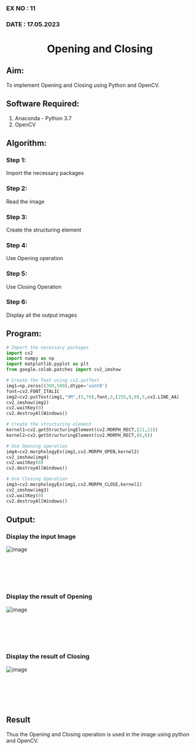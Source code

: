 ### EX NO : 11
### DATE  : 17.05.2023
# <p align="center">Opening and Closing</p>

## Aim:
To implement Opening and Closing using Python and OpenCV.

## Software Required:
1. Anaconda - Python 3.7
2. OpenCV
## Algorithm:
### Step 1:
Import the necessary packages
### Step 2:
Read the image
### Step 3:
Create the structuring element
### Step 4:
Use Opening operation
### Step 5:
Use Closing Operation
### Step 6:
Display all the output images

 
## Program:

``` Python
# Import the necessary packages
import cv2
import numpy as np
import matplotlib.pyplot as plt
from google.colab.patches import cv2_imshow

# Create the Text using cv2.putText
img1=np.zeros((300,500),dtype='uint8')
font=cv2.FONT_ITALIC
img2=cv2.putText(img1,"VM",(5,70),font,3,(255,0,0),5,cv2.LINE_AA)
cv2_imshow(img2)
cv2.waitKey(0)
cv2.destroyAllWindows()

# Create the structuring element
kernel1=cv2.getStructuringElement(cv2.MORPH_RECT,(21,21))
kernel2=cv2.getStructuringElement(cv2.MORPH_RECT,(6,6))

# Use Opening operation
img4=cv2.morphologyEx(img1,cv2.MORPH_OPEN,kernel2)
cv2_imshow(img4)
cv2.waitKey(0)
cv2.destroyAllWindows()

# Use Closing Operation
img3=cv2.morphologyEx(img1,cv2.MORPH_CLOSE,kernel1)
cv2_imshow(img3)
cv2.waitKey(0)
cv2.destroyAllWindows()
```
## Output:

### Display the input Image
![image](https://github.com/vignesh0011/Opening-and-Closing/assets/53014593/1541aa3f-2b3f-420b-bb58-974999464bf3)
<br>
<br>
<br>
<br>
<br>
<br>

### Display the result of Opening
![image](https://github.com/vignesh0011/Opening-and-Closing/assets/53014593/1500ca18-e202-44eb-a54a-d52f0cd439c9)
<br>
<br>
<br>
<br>
<br>
<br>

### Display the result of Closing
![image](https://github.com/vignesh0011/Opening-and-Closing/assets/53014593/b4170e62-db93-4d96-b812-f954fdd9878e)
<br>
<br>
<br>
<br>
<br>
<br>

## Result
Thus the Opening and Closing operation is used in the image using python and OpenCV.
